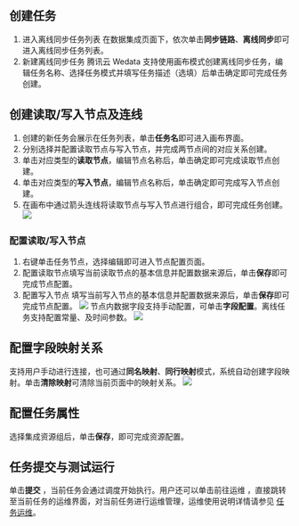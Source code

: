 ## 创建任务
1. 进入离线同步任务列表
在数据集成页面下，依次单击**同步链路**、**离线同步**即可进入离线同步任务列表。
2. 新建离线同步任务
腾讯云 Wedata 支持使用画布模式创建离线同步任务，编辑任务名称、选择任务模式并填写任务描述（选填）后单击确定即可完成任务创建。

## 创建读取/写入节点及连线
1. 创建的新任务会展示在任务列表，单击**任务名**即可进入画布界面。
2. 分别选择并配置读取节点与写入节点，并完成两节点间的对应关系创建。
3. 单击对应类型的**读取节点**，编辑节点名称后，单击确定即可完成读取节点创建。
4. 单击对应类型的**写入节点**，编辑节点名称后，单击确定即可完成写入节点创建。
5. 在画布中通过箭头连线将读取节点与写入节点进行组合，即可完成任务创建。
![](https://qcloudimg.tencent-cloud.cn/raw/6d84f7b79bf16aee1725c86631c0dee9.png)

### 配置读取/写入节点
1. 右键单击任务节点，选择编辑即可进入节点配置页面。
2. 配置读取节点填写当前读取节点的基本信息并配置数据来源后，单击**保存**即可完成节点配置。
3. 配置写入节点
填写当前写入节点的基本信息并配置数据来源后，单击**保存**即可完成节点配置。
![](https://qcloudimg.tencent-cloud.cn/raw/2132f1afe2cc1455ba155038caa6c58a.png)
节点内数据字段支持手动配置，可单击**字段配置**。离线任务支持配置常量、及时间参数。
![](https://qcloudimg.tencent-cloud.cn/raw/5680fe833d933d4dbb97961a9b7da4f7.png)

## 配置字段映射关系
支持用户手动进行连接，也可通过**同名映射**、**同行映射**模式，系统自动创建字段映射。单击**清除映射**可清除当前页面中的映射关系。
![](https://qcloudimg.tencent-cloud.cn/raw/1df10e4827a66572a21352ce6fb44c37.png)

## 配置任务属性
选择集成资源组后，单击**保存**，即可完成资源配置。

## 任务提交与测试运行
单击**提交** ，当前任务会通过调度开始执行。用户还可以单击前往运维 ，直接跳转至当前任务的运维界面，对当前任务进行运维管理，运维使用说明详情请参见 [任务运维](https://cloud.tencent.com/document/product/1267/72359)。
